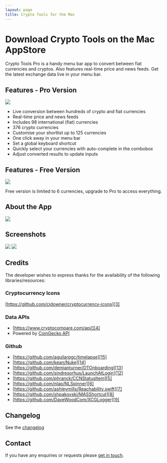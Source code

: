 ```yaml
---
layout: page
title: Crypto Tools for the Mac
---
```

# Download Crypto Tools on the Mac AppStore
Crypto Tools Pro is a handy menu bar app to convert between fiat currencies and cryptos.  Also features real-time price and news feeds.  Get the latest exchange data live in your menu bar.


## Features - Pro Version
[![][image-1]][1]

- Live conversion between hundreds of crypto and fiat currencies
- Real-time price and news feeds
- Includes 98 international (fiat) currencies
- 376 crypto currencies
- Customise your shortlist up to 125 currencies
- One click away in your menu bar
- Set a global keyboard shortcut
- Quickly select your currencies with auto-complete in the combobox
- Adjust converted results to update inputs

## Features - Free Version
[![][image-2]][2]

Free version is limited to 6 currencies, upgrade to Pro to access everything.

## About the App
![][image-3]

## Screenshots
![][image-4]
![][image-5]

## Credits
The developer wishes to express thanks for the availability of the following libraries/resources:

### Cryptocurrency Icons
[https://github.com/cjdowner/cryptocurrency-icons][3]

### Data APIs
- [https://www.cryptocompare.com/api/][4]
- Powered by [CoinGecko API][16]

### Github
- [https://github.com/aguilarpgc/timelapse][15]
- [https://github.com/kean/Nuke][14]
- [https://github.com/demianturner/DTOnboarding][13]
- [https://github.com/sindresorhus/LaunchAtLogin][12]
- [https://github.com/phranck/CCNStatusItem][5]
- [https://github.com/nlap/NLSpinner][6]
- [https://github.com/ashleymills/Reachability.swift][7]
- [https://github.com/shpakovski/MASShortcut][8]
- [https://github.com/DaveWoodCom/XCGLogger][9]

## Changelog
See the [changelog][10]

## Contact
If you have any enquiries or requests please [get in touch][11].

[1]:	https://geo.itunes.apple.com/us/app/crypto-calculator-pro/id1356754071?mt=12
[2]:	https://geo.itunes.apple.com/us/app/crypto-calculator/id1345035239?mt=12
[3]:	https://github.com/cjdowner/cryptocurrency-icons
[4]:	https://www.cryptocompare.com/api/
[5]:	https://github.com/phranck/CCNStatusItem
[6]:	https://github.com/nlap/NLSpinner
[7]:	https://github.com/ashleymills/Reachability.swift
[8]:	https://github.com/shpakovski/MASShortcut
[9]:	https://github.com/DaveWoodCom/XCGLogger
[10]:	Crypto%20Tools%20Changelog
[11]:	mailto:demianturner+cryptotools@gmail.com
[12]:  https://github.com/sindresorhus/LaunchAtLogin
[13]:  https://github.com/demianturner/DTOnboarding
[14]:  https://github.com/kean/Nuke
[15]:  https://github.com/aguilarpgc/timelapse
[16]:  https://www.coingecko.com/en

[image-1]:	/apps/crypto-calculator/images/Download_on_the_Mac_App_Store_Badge_US-UK_165x40.svg
[image-2]:	/apps/crypto-calculator/images/Download_on_the_Mac_App_Store_Badge_US-UK_165x40.svg
[image-3]:	/apps/crypto-calculator/images/icon_512x512.png
[image-4]:	/apps/crypto-calculator/images/crypto-currency-1.png
[image-5]:	/apps/crypto-calculator/images/crypto-currency-4.png